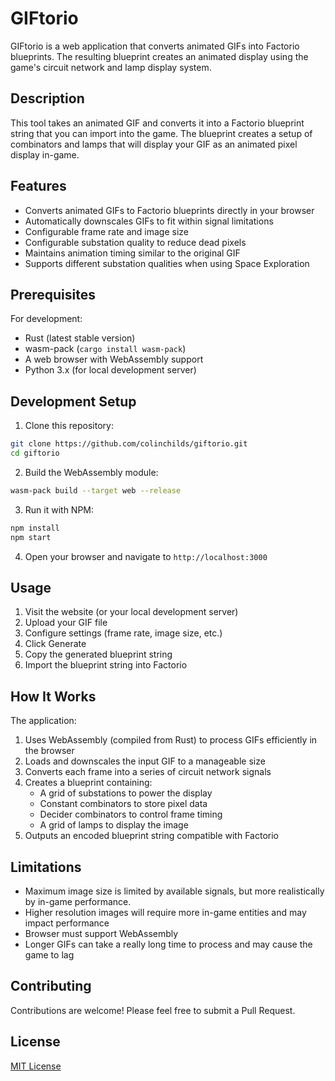 # GIFtorio

GIFtorio is a web application that converts animated GIFs into Factorio blueprints. The resulting blueprint creates an animated display using the game's circuit network and lamp display system.

## Description

This tool takes an animated GIF and converts it into a Factorio blueprint string that you can import into the game. The blueprint creates a setup of combinators and lamps that will display your GIF as an animated pixel display in-game.

## Features

- Converts animated GIFs to Factorio blueprints directly in your browser
- Automatically downscales GIFs to fit within signal limitations
- Configurable frame rate and image size
- Configurable substation quality to reduce dead pixels
- Maintains animation timing similar to the original GIF
- Supports different substation qualities when using Space Exploration

## Prerequisites

For development:
- Rust (latest stable version)
- wasm-pack (`cargo install wasm-pack`)
- A web browser with WebAssembly support
- Python 3.x (for local development server)

## Development Setup

1. Clone this repository:

```bash
git clone https://github.com/colinchilds/giftorio.git
cd giftorio
```

2. Build the WebAssembly module:

```bash
wasm-pack build --target web --release
```

3. Run it with NPM:

```bash
npm install
npm start
```

4. Open your browser and navigate to `http://localhost:3000`

## Usage

1. Visit the website (or your local development server)
2. Upload your GIF file
3. Configure settings (frame rate, image size, etc.)
4. Click Generate
5. Copy the generated blueprint string
6. Import the blueprint string into Factorio

## How It Works

The application:
1. Uses WebAssembly (compiled from Rust) to process GIFs efficiently in the browser
2. Loads and downscales the input GIF to a manageable size
3. Converts each frame into a series of circuit network signals
4. Creates a blueprint containing:
   - A grid of substations to power the display
   - Constant combinators to store pixel data
   - Decider combinators to control frame timing
   - A grid of lamps to display the image
5. Outputs an encoded blueprint string compatible with Factorio

## Limitations

- Maximum image size is limited by available signals, but more realistically by in-game performance.
- Higher resolution images will require more in-game entities and may impact performance
- Browser must support WebAssembly
- Longer GIFs can take a really long time to process and may cause the game to lag

## Contributing

Contributions are welcome! Please feel free to submit a Pull Request.

## License

[MIT License](LICENSE)
